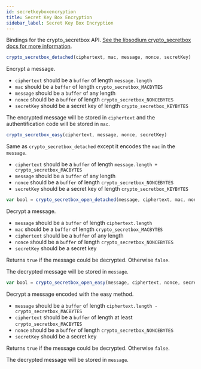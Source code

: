 ```yaml
---
id: secretkeyboxencryption
title: Secret Key Box Encryption
sidebar_label: Secret Key Box Encryption
---
```


Bindings for the crypto_secretbox API. [See the libsodium crypto_secretbox docs for more information](https://download.libsodium.org/doc/public-key_cryptography/authenticated_encryption).

``` js
crypto_secretbox_detached(ciphertext, mac, message, nonce, secretKey)
```
Encrypt a message.
* `ciphertext` should be a `buffer` of length `message.length`
* `mac` should be a `buffer` of length `crypto_secretbox_MACBYTES`
* `message` should be a `buffer` of any length
* `nonce` should be a `buffer` of length `crypto_secretbox_NONCEBYTES`
* `secretKey` should be a secret key of length `crypto_secretbox_KEYBYTES`

The encrypted message will be stored in `ciphertext` and the authentification code will be stored in `mac`.

``` js
crypto_secretbox_easy(ciphertext, message, nonce, secretKey)
```
Same as `crypto_secretbox_detached` except it encodes the `mac` in the `message`.
* `ciphertext` should be a `buffer` of length `message.length + crypto_secretbox_MACBYTES`
* `message` should be a `buffer` of any length
* `nonce` should be a `buffer` of length `crypto_secretbox_NONCEBYTES`
* `secretKey` should be a secret key of length `crypto_secretbox_KEYBYTES`

``` js
var bool = crypto_secretbox_open_detached(message, ciphertext, mac, nonce, secretKey)
```
Decrypt a message.
* `message` should be a `buffer` of length `ciphertext.length`
* `mac` should be a `buffer` of length `crypto_secretbox_MACBYTES`
* `ciphertext` should be a `buffer` of any length
* `nonce` should be a `buffer` of length `crypto_secretbox_NONCEBYTES`
* `secretKey` should be a secret key

Returns `true` if the message could be decrypted. Otherwise `false`.

The decrypted message will be stored in `message`.

``` js
var bool = crypto_secretbox_open_easy(message, ciphertext, nonce, secretKey)
```
Decrypt a message encoded with the easy method.
* `message` should be a `buffer` of length `ciphertext.length - crypto_secretbox_MACBYTES`
* `ciphertext` should be a `buffer` of length at least `crypto_secretbox_MACBYTES`
* `nonce` should be a `buffer` of length `crypto_secretbox_NONCEBYTES`
* `secretKey` should be a secret key

Returns `true` if the message could be decrypted. Otherwise `false`.

The decrypted message will be stored in `message`.
